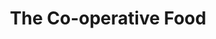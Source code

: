 ---
title: "The Co-operative Food"
url: /bristol/the-co-operative-food-baltic-place/
shop: Lebensmittel
---